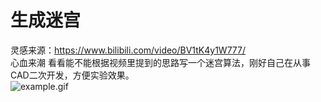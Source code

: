 # 生成迷宫
灵感来源：https://www.bilibili.com/video/BV1tK4y1W777/  
心血来潮 看看能不能根据视频里提到的思路写一个迷宫算法，刚好自己在从事CAD二次开发，方便实验效果。  
![example.gif](https://www.hualigs.cn/image/6438128f173f0.jpg)